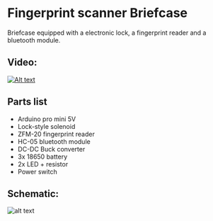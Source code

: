 # Fingerprint scanner Briefcase
Briefcase equipped with a electronic lock, a fingerprint reader and a bluetooth module.


## Video:
[![Alt text](https://img.youtube.com/vi/XIz2tcNXr8w/0.jpg)](https://www.youtube.com/watch?v=XIz2tcNXr8w)

## Parts list
* Arduino pro mini 5V
* Lock-style solenoid
* ZFM-20 fingerprint reader
* HC-05 bluetooth module
* DC-DC Buck converter
* 3x 18650 battery
* 2x LED + resistor
* Power switch

## Schematic:
![alt text](https://moreillon.duckdns.org/projects/images/fingerprint_briefcase_schem.png)
